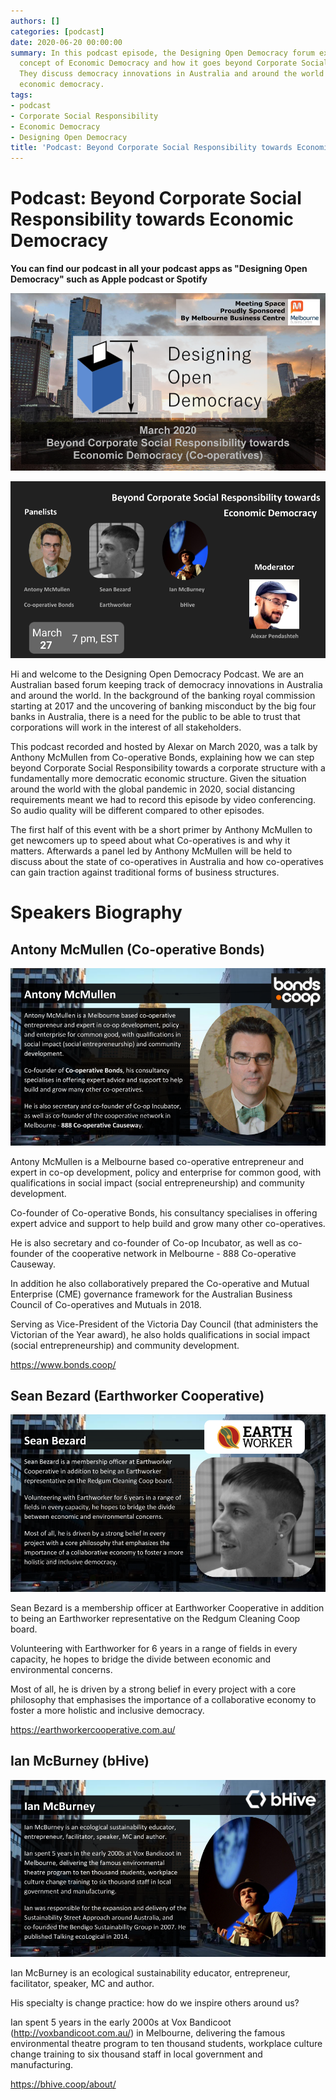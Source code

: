 ```yaml
---
authors: []
categories: [podcast]
date: 2020-06-20 00:00:00
summary: In this podcast episode, the Designing Open Democracy forum explores the
  concept of Economic Democracy and how it goes beyond Corporate Social Responsibility.
  They discuss democracy innovations in Australia and around the world related to
  economic democracy.
tags:
- podcast
- Corporate Social Responsibility
- Economic Democracy
- Designing Open Democracy
title: 'Podcast: Beyond Corporate Social Responsibility towards Economic Democracy'
---
```


# Podcast: Beyond Corporate Social Responsibility towards Economic Democracy


**You can find our podcast in all your podcast apps as "Designing Open Democracy" such as Apple podcast or Spotify**

![2020-03-27 Designing Open Democracy Cooperatives Economic Democracy (4)|690x388](2020-06-20-podcast-title.png) 

![2020-03-27 Designing Open Democracy Cooperatives Economic Democracy|690x388](2020-06-20-podcast-cast.png) 

Hi and welcome to the Designing Open Democracy Podcast. We are an Australian based forum keeping track of democracy innovations in Australia and around the world. In the background of the banking royal commission starting at 2017 and the uncovering of banking misconduct by the big four banks in Australia, there is a need for the public to be able to trust that corporations will work in the interest of all stakeholders.

This podcast recorded and hosted by Alexar on March 2020, was a talk by Anthony McMullen from Co-operative Bonds, explaining how we can step beyond Corporate Social Responsibility towards a corporate structure with a fundamentally more democratic economic structure. Given the situation around the world with the global pandemic in 2020, social distancing requirements meant we had to record this episode by video conferencing. So audio quality will be different compared to other episodes.

The first half of this event with be a short primer by Anthony McMullen to get newcomers up to speed about what Co-operatives is and why it matters. Afterwards a panel led by Anthony McMullen will be held to discuss about the state of co-operatives in Australia and how co-operatives can gain traction against traditional forms of business structures.

<!-- more -->

# Speakers Biography

## Antony McMullen (Co-operative Bonds)

![2020-03-27 Designing Open Democracy Cooperatives Economic Democracy (1)|690x388](2020-06-20-podcast-anthony-mcmullen.png) 

Antony McMullen is a Melbourne based co-operative entrepreneur and expert in co-op development, policy and enterprise for common good, with qualifications in social impact (social entrepreneurship) and community development.

Co-founder of Co-operative Bonds, his consultancy specialises in offering expert advice and support to help build and grow many other co-operatives.

He is also secretary and co-founder of Co-op Incubator, as well as co-founder of the cooperative network in Melbourne - 888 Co-operative Causeway.

In addition he also collaboratively prepared the Co-operative and Mutual Enterprise (CME) governance framework for the Australian Business Council of Co-operatives and Mutuals in 2018.

Serving as Vice-President of the Victoria Day Council (that administers the Victorian of the Year award), he also holds qualifications in social impact (social entrepreneurship) and community development.

https://www.bonds.coop/

## Sean Bezard (Earthworker Cooperative)

![2020-03-27 Designing Open Democracy Cooperatives Economic Democracy (2)|690x388](2020-06-20-podcast-sean-bezard.png) 

Sean Bezard is a membership officer at Earthworker Cooperative in addition to being an Earthworker representative on the Redgum Cleaning Coop board.

Volunteering with Earthworker for 6 years in a range of fields in every capacity, he hopes to bridge the divide between economic and environmental concerns.

Most of all, he is driven by a strong belief in every project with a core philosophy that emphasises the importance of a collaborative economy to foster a more holistic and inclusive democracy.

https://earthworkercooperative.com.au/

## Ian McBurney (bHive)

![2020-03-27 Designing Open Democracy Cooperatives Economic Democracy (3)|690x388](2020-06-20-podcast-ian-mcburney.png)

Ian McBurney is an ecological sustainability educator, entrepreneur, facilitator, speaker, MC and author.

His specialty is change practice: how do we inspire others around us?

Ian spent 5 years in the early 2000s at Vox Bandicoot (http://voxbandicoot.com.au/) in Melbourne, delivering the famous environmental theatre program to ten thousand students, workplace culture change training to six thousand staff in local government and manufacturing.

https://bhive.coop/about/